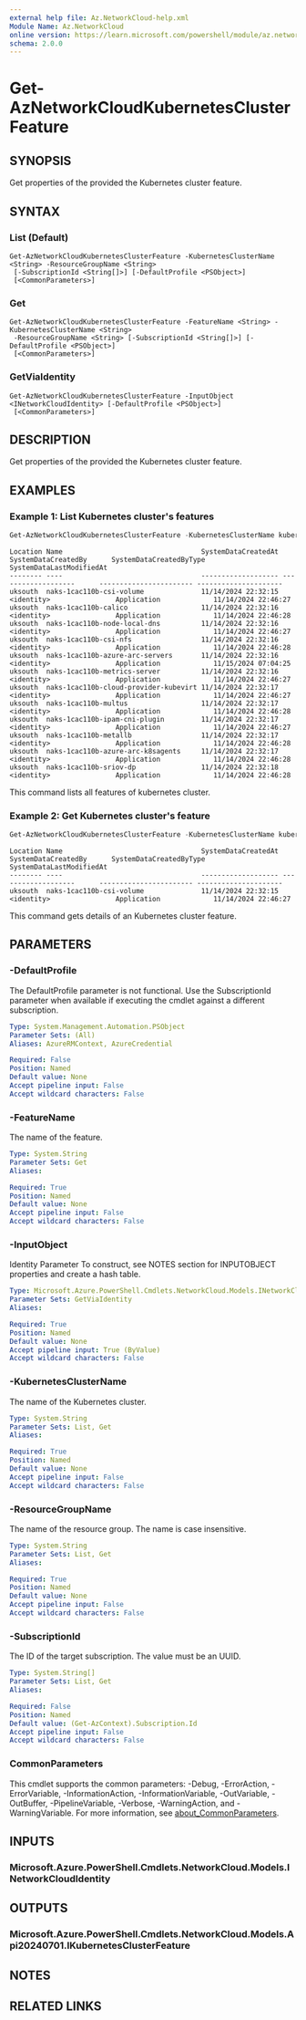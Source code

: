 ```yaml
---
external help file: Az.NetworkCloud-help.xml
Module Name: Az.NetworkCloud
online version: https://learn.microsoft.com/powershell/module/az.networkcloud/get-aznetworkcloudkubernetesclusterfeature
schema: 2.0.0
---
```


# Get-AzNetworkCloudKubernetesClusterFeature

## SYNOPSIS
Get properties of the provided the Kubernetes cluster feature.

## SYNTAX

### List (Default)
```
Get-AzNetworkCloudKubernetesClusterFeature -KubernetesClusterName <String> -ResourceGroupName <String>
 [-SubscriptionId <String[]>] [-DefaultProfile <PSObject>]
 [<CommonParameters>]
```

### Get
```
Get-AzNetworkCloudKubernetesClusterFeature -FeatureName <String> -KubernetesClusterName <String>
 -ResourceGroupName <String> [-SubscriptionId <String[]>] [-DefaultProfile <PSObject>]
 [<CommonParameters>]
```

### GetViaIdentity
```
Get-AzNetworkCloudKubernetesClusterFeature -InputObject <INetworkCloudIdentity> [-DefaultProfile <PSObject>]
 [<CommonParameters>]
```

## DESCRIPTION
Get properties of the provided the Kubernetes cluster feature.

## EXAMPLES

### Example 1: List Kubernetes cluster's features
```powershell
Get-AzNetworkCloudKubernetesClusterFeature -KubernetesClusterName kubernetesClusterName -SubscriptionId subscriptionId -ResourceGroupName resourceGroupName
```

```output
Location Name                                  SystemDataCreatedAt SystemDataCreatedBy      SystemDataCreatedByType SystemDataLastModifiedAt
-------- ----                                  ------------------- -------------------      ----------------------- ---------------------
uksouth  naks-1cac110b-csi-volume              11/14/2024 22:32:15 <identity>  				 Application             11/14/2024 22:46:27  
uksouth  naks-1cac110b-calico                  11/14/2024 22:32:16 <identity>  				 Application             11/14/2024 22:46:28  
uksouth  naks-1cac110b-node-local-dns          11/14/2024 22:32:16 <identity>  				 Application             11/14/2024 22:46:27  
uksouth  naks-1cac110b-csi-nfs                 11/14/2024 22:32:16 <identity>  				 Application             11/14/2024 22:46:28  
uksouth  naks-1cac110b-azure-arc-servers       11/14/2024 22:32:16 <identity>  				 Application             11/15/2024 07:04:25  
uksouth  naks-1cac110b-metrics-server          11/14/2024 22:32:16 <identity>  				 Application             11/14/2024 22:46:27  
uksouth  naks-1cac110b-cloud-provider-kubevirt 11/14/2024 22:32:17 <identity>  				 Application             11/14/2024 22:46:27  
uksouth  naks-1cac110b-multus                  11/14/2024 22:32:17 <identity>  				 Application             11/14/2024 22:46:28  
uksouth  naks-1cac110b-ipam-cni-plugin         11/14/2024 22:32:17 <identity>  				 Application             11/14/2024 22:46:27  
uksouth  naks-1cac110b-metallb                 11/14/2024 22:32:17 <identity>  				 Application             11/14/2024 22:46:28  
uksouth  naks-1cac110b-azure-arc-k8sagents     11/14/2024 22:32:17 <identity>  				 Application             11/14/2024 22:46:28  
uksouth  naks-1cac110b-sriov-dp                11/14/2024 22:32:18 <identity>  				 Application             11/14/2024 22:46:28
```

This command lists all features of kubernetes cluster.

### Example 2: Get Kubernetes cluster's feature
```powershell
Get-AzNetworkCloudKubernetesClusterFeature -KubernetesClusterName kubernetesClusterName -SubscriptionId subscriptionId -ResourceGroupName resourceGroupName -FeatureName featureName
```

```output
Location Name                                  SystemDataCreatedAt SystemDataCreatedBy      SystemDataCreatedByType SystemDataLastModifiedAt
-------- ----                                  ------------------- -------------------      ----------------------- ---------------------
uksouth  naks-1cac110b-csi-volume              11/14/2024 22:32:15 <identity>  				 Application             11/14/2024 22:46:27
```

This command gets details of an Kubernetes cluster feature.

## PARAMETERS

### -DefaultProfile
The DefaultProfile parameter is not functional.
Use the SubscriptionId parameter when available if executing the cmdlet against a different subscription.

```yaml
Type: System.Management.Automation.PSObject
Parameter Sets: (All)
Aliases: AzureRMContext, AzureCredential

Required: False
Position: Named
Default value: None
Accept pipeline input: False
Accept wildcard characters: False
```

### -FeatureName
The name of the feature.

```yaml
Type: System.String
Parameter Sets: Get
Aliases:

Required: True
Position: Named
Default value: None
Accept pipeline input: False
Accept wildcard characters: False
```

### -InputObject
Identity Parameter
To construct, see NOTES section for INPUTOBJECT properties and create a hash table.

```yaml
Type: Microsoft.Azure.PowerShell.Cmdlets.NetworkCloud.Models.INetworkCloudIdentity
Parameter Sets: GetViaIdentity
Aliases:

Required: True
Position: Named
Default value: None
Accept pipeline input: True (ByValue)
Accept wildcard characters: False
```

### -KubernetesClusterName
The name of the Kubernetes cluster.

```yaml
Type: System.String
Parameter Sets: List, Get
Aliases:

Required: True
Position: Named
Default value: None
Accept pipeline input: False
Accept wildcard characters: False
```

### -ResourceGroupName
The name of the resource group.
The name is case insensitive.

```yaml
Type: System.String
Parameter Sets: List, Get
Aliases:

Required: True
Position: Named
Default value: None
Accept pipeline input: False
Accept wildcard characters: False
```

### -SubscriptionId
The ID of the target subscription.
The value must be an UUID.

```yaml
Type: System.String[]
Parameter Sets: List, Get
Aliases:

Required: False
Position: Named
Default value: (Get-AzContext).Subscription.Id
Accept pipeline input: False
Accept wildcard characters: False
```

### CommonParameters
This cmdlet supports the common parameters: -Debug, -ErrorAction, -ErrorVariable, -InformationAction, -InformationVariable, -OutVariable, -OutBuffer, -PipelineVariable, -Verbose, -WarningAction, and -WarningVariable. For more information, see [about_CommonParameters](http://go.microsoft.com/fwlink/?LinkID=113216).

## INPUTS

### Microsoft.Azure.PowerShell.Cmdlets.NetworkCloud.Models.INetworkCloudIdentity

## OUTPUTS

### Microsoft.Azure.PowerShell.Cmdlets.NetworkCloud.Models.Api20240701.IKubernetesClusterFeature

## NOTES

## RELATED LINKS
